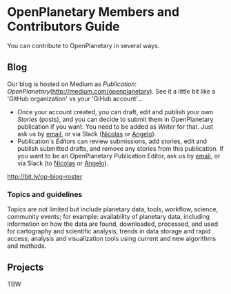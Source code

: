 # OpenPlanetary Members and Contributors Guide

You can contribute to OpenPlanetary in several ways.

## Blog

Our blog is hosted on Medium as _Publication_: *OpenPlanetary*(http://medium.com/openplanetary). See it a little bit like a 'GitHub organization' vs your 'GiHub account'...

- Once your account created, you can draft, edit and publish your own _Stories_ (posts), and you can decide to submit them in OpenPlanetary publication if you want. You need to be added as _Writer_ for that. Just ask us by [email](mailto:hello@openplanetary.com), or via Slack ([Nicolas](https://openplanetary.slack.com/messages/nmanaud) or [Angelo](https://openplanetary.slack.com/messages/arosp)).
- Publication's _Editors_ can review submissions, add stories, edit and publish submitted drafts, and remove any stories from this publication. If you want to be an OpenPlanetary Publication Editor, ask us by [email](mailto:hello@openplanetary.com), or via Slack (to [Nicolas](https://openplanetary.slack.com/messages/nmanaud) or [Angelo](https://openplanetary.slack.com/messages/arosp)).

http://bit.ly/op-blog-roster

### Topics and guidelines

Topics are not limited but include planetary data, tools, workflow, science, community events; for example: availability of planetary data, including information on how the data are found, downloaded, processed, and used for cartography and scientific analysis; trends in data storage and rapid access; analysis and visualization tools using current and new algorithms and methods.

## Projects

TBW
